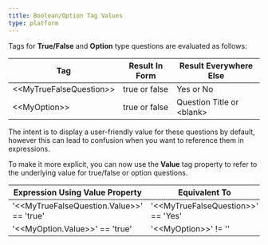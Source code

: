 ```yaml
---
title: Boolean/Option Tag Values
type: platform
---
```


Tags for **True/False** and **Option** type questions are evaluated as follows:

|Tag|Result In Form|Result Everywhere Else|
|---|---|---|
|&lt;&lt;MyTrueFalseQuestion&gt;&gt;|true or false|Yes or No|
|&lt;&lt;MyOption&gt;&gt;|true or false|Question Title or &lt;blank&gt;|

The intent is to display a user-friendly value for these questions by default, however this can lead to confusion when you want to reference them in expressions.

To make it more explicit, you can now use the **Value** tag property to refer to the underlying value for true/false or option questions.

|Expression Using Value Property|Equivalent To|
|---|---|
|'&lt;&lt;MyTrueFalseQuestion.Value&gt;&gt;' == 'true'|'&lt;&lt;MyTrueFalseQuestion&gt;&gt;' == 'Yes'|
|'&lt;&lt;MyOption.Value&gt;&gt;' == 'true'|'&lt;&lt;MyOption&gt;&gt;' != ''|